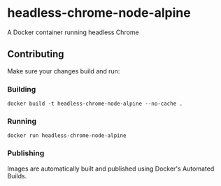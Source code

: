 # headless-chrome-node-alpine

A Docker container running headless Chrome

## Contributing

Make sure your changes build and run:

### Building

```
docker build -t headless-chrome-node-alpine --no-cache .
```

### Running

```
docker run headless-chrome-node-alpine
```

### Publishing

Images are automatically built and published using Docker's Automated Builds.
